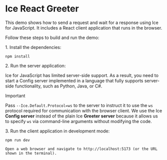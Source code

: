 # Ice React Greeter

This demo shows how to send a request and wait for a response using Ice for JavaScript. It includes a React client
application that runs in the browser.

Follow these steps to build and run the demo:

1\. Install the dependencies:

```shell
npm install
```

2\. Run the server application:

Ice for JavaScript has limited server-side support. As a result, you need to start a Config server implemented in a
language that fully supports server-side functionality, such as Python, Java, or C#.

> [!IMPORTANT]
> Pass `--Ice.Default.Protocol=ws` to the server to instruct it to use the `ws` protocol required for communication
> with the browser client. We use the Ice **Config server** instead of the plain Ice **Greeter server** because it
> allows us to specify `ws` via command-line arguments without modifying the code.

3\. Run the client application in development mode:

```shell
npm run dev
```

    Open a web browser and navigate to http://localhost:5173 (or the URL shown in the terminal).
